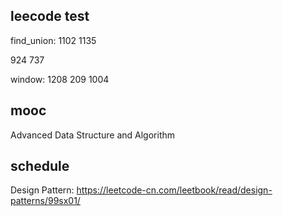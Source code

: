 ## leecode test

find_union:
1102
1135

924
737

window:
1208
209
1004

## mooc

Advanced Data Structure and Algorithm

## schedule

Design Pattern:
https://leetcode-cn.com/leetbook/read/design-patterns/99sx01/
